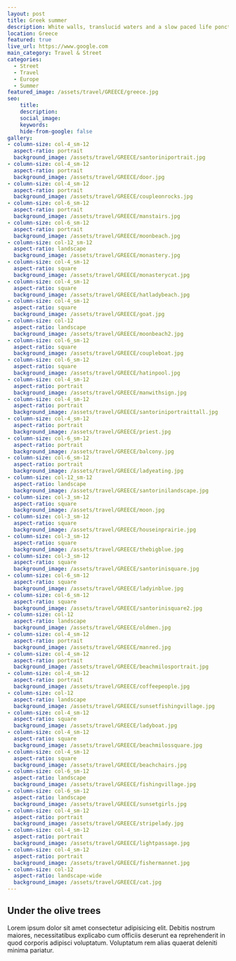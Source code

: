 ```yaml
---
layout: post
title: Greek summer
description: White walls, translucid waters and a slow paced life ponctuated by sips of freddo cappuccino
location: Greece
featured: true
live_url: https://www.google.com
main_category: Travel & Street
categories:
  - Street
  - Travel
  - Europe
  - Summer
featured_image: /assets/travel/GREECE/greece.jpg
seo:
    title:
    description:
    social_image:
    keywords:
    hide-from-google: false 
gallery:
- column-size: col-4_sm-12
  aspect-ratio: portrait
  background_image: /assets/travel/GREECE/santoriniportrait.jpg
- column-size: col-4_sm-12
  aspect-ratio: portrait
  background_image: /assets/travel/GREECE/door.jpg
- column-size: col-4_sm-12
  aspect-ratio: portrait
  background_image: /assets/travel/GREECE/coupleonrocks.jpg
- column-size: col-6_sm-12
  aspect-ratio: portrait
  background_image: /assets/travel/GREECE/manstairs.jpg
- column-size: col-6_sm-12
  aspect-ratio: portrait
  background_image: /assets/travel/GREECE/moonbeach.jpg
- column-size: col-12_sm-12
  aspect-ratio: landscape
  background_image: /assets/travel/GREECE/monastery.jpg
- column-size: col-4_sm-12
  aspect-ratio: square
  background_image: /assets/travel/GREECE/monasterycat.jpg
- column-size: col-4_sm-12
  aspect-ratio: square
  background_image: /assets/travel/GREECE/hatladybeach.jpg
- column-size: col-4_sm-12
  aspect-ratio: square
  background_image: /assets/travel/GREECE/goat.jpg
- column-size: col-12
  aspect-ratio: landscape
  background_image: /assets/travel/GREECE/moonbeach2.jpg
- column-size: col-6_sm-12
  aspect-ratio: square
  background_image: /assets/travel/GREECE/coupleboat.jpg
- column-size: col-6_sm-12
  aspect-ratio: square
  background_image: /assets/travel/GREECE/hatinpool.jpg
- column-size: col-4_sm-12
  aspect-ratio: portrait
  background_image: /assets/travel/GREECE/manwithsign.jpg
- column-size: col-4_sm-12
  aspect-ratio: portrait
  background_image: /assets/travel/GREECE/santoriniportraittall.jpg
- column-size: col-4_sm-12
  aspect-ratio: portrait
  background_image: /assets/travel/GREECE/priest.jpg
- column-size: col-6_sm-12
  aspect-ratio: portrait
  background_image: /assets/travel/GREECE/balcony.jpg
- column-size: col-6_sm-12
  aspect-ratio: portrait
  background_image: /assets/travel/GREECE/ladyeating.jpg
- column-size: col-12_sm-12
  aspect-ratio: landscape
  background_image: /assets/travel/GREECE/santorinilandscape.jpg
- column-size: col-3_sm-12
  aspect-ratio: square
  background_image: /assets/travel/GREECE/moon.jpg
- column-size: col-3_sm-12
  aspect-ratio: square
  background_image: /assets/travel/GREECE/houseinprairie.jpg
- column-size: col-3_sm-12
  aspect-ratio: square
  background_image: /assets/travel/GREECE/thebigblue.jpg
- column-size: col-3_sm-12
  aspect-ratio: square
  background_image: /assets/travel/GREECE/santorinisquare.jpg
- column-size: col-6_sm-12
  aspect-ratio: square
  background_image: /assets/travel/GREECE/ladyinblue.jpg
- column-size: col-6_sm-12
  aspect-ratio: square
  background_image: /assets/travel/GREECE/santorinisquare2.jpg
- column-size: col-12
  aspect-ratio: landscape
  background_image: /assets/travel/GREECE/oldmen.jpg
- column-size: col-4_sm-12
  aspect-ratio: portrait
  background_image: /assets/travel/GREECE/manred.jpg
- column-size: col-4_sm-12
  aspect-ratio: portrait
  background_image: /assets/travel/GREECE/beachmilosportrait.jpg
- column-size: col-4_sm-12
  aspect-ratio: portrait
  background_image: /assets/travel/GREECE/coffeepeople.jpg
- column-size: col-12
  aspect-ratio: landscape
  background_image: /assets/travel/GREECE/sunsetfishingvillage.jpg
- column-size: col-4_sm-12
  aspect-ratio: square
  background_image: /assets/travel/GREECE/ladyboat.jpg
- column-size: col-4_sm-12
  aspect-ratio: square
  background_image: /assets/travel/GREECE/beachmilossquare.jpg
- column-size: col-4_sm-12
  aspect-ratio: square
  background_image: /assets/travel/GREECE/beachchairs.jpg
- column-size: col-6_sm-12
  aspect-ratio: landscape
  background_image: /assets/travel/GREECE/fishingvillage.jpg
- column-size: col-6_sm-12
  aspect-ratio: landscape
  background_image: /assets/travel/GREECE/sunsetgirls.jpg
- column-size: col-4_sm-12
  aspect-ratio: portrait
  background_image: /assets/travel/GREECE/stripelady.jpg
- column-size: col-4_sm-12
  aspect-ratio: portrait
  background_image: /assets/travel/GREECE/lightpassage.jpg
- column-size: col-4_sm-12
  aspect-ratio: portrait
  background_image: /assets/travel/GREECE/fishermannet.jpg
- column-size: col-12
  aspect-ratio: landscape-wide
  background_image: /assets/travel/GREECE/cat.jpg
---
```


## Under the olive trees

Lorem ipsum dolor sit amet consectetur adipisicing elit. Debitis nostrum maiores, necessitatibus explicabo cum officiis deserunt ea reprehenderit in quod corporis adipisci voluptatum. Voluptatum rem alias quaerat deleniti minima pariatur.